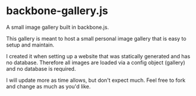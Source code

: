 backbone-gallery.js
===================

A small image gallery built in backbone.js.

This gallery is meant to host a small personal image gallery that is easy to setup and maintain.

I created it when setting up a website that was statically generated and has no database.  Therefore all images are loaded via a config object (gallery) and no database is required.

I will update more as time allows, but don't expect much.  Feel free to fork and change as much as you'd like.